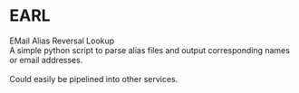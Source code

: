 # EARL
EMail Alias Reversal Lookup
<br>
A simple python script to parse alias files and output corresponding names or email addresses.  
<br>
Could easily be pipelined into other services.

